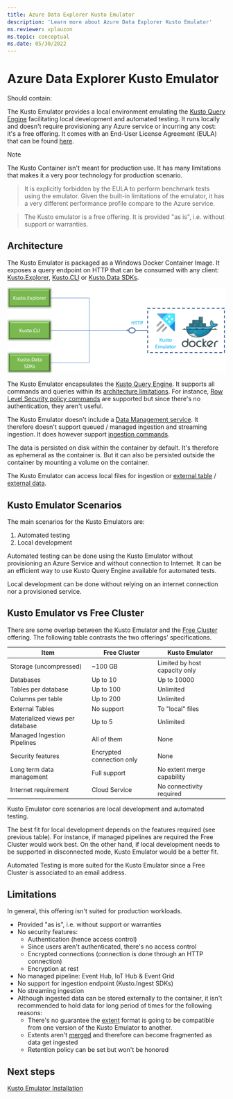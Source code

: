 ```yaml
---
title: Azure Data Explorer Kusto Emulator
description: 'Learn more about Azure Data Explorer Kusto Emulator'
ms.reviewer: vplauzon
ms.topic: conceptual
ms.date: 05/30/2022
---
```

# Azure Data Explorer Kusto Emulator

Should contain:

The Kusto Emulator provides a local environment emulating the [Kusto Query Engine](https://docs.microsoft.com/en-us/azure/data-explorer/engine-v3) facilitating local development and automated testing.  It runs locally and doesn't require provisioning any Azure service or incurring any cost:  it's a free offering.  It comes with an End-User License Agreement (EULA) that can be found [here](https://aka.ms/adx.emulator.eula).

> [!NOTE]
> The Kusto Container isn't meant for production use.  It has many limitations that makes it a very poor technology for production scenario.

> It is explicitly forbidden by the EULA to perform benchmark tests using the emulator.  Given the built-in limitations of the emulator, it has a very different performance profile compare to the Azure service.

> The Kusto emulator is a free offering.  It is provided "as is", i.e. without support or warranties.

## Architecture

The Kusto Emulator is packaged as a Windows Docker Container Image.  It exposes a query endpoint on HTTP that can be consumed with any client:  [Kusto.Explorer](https://docs.microsoft.com/en-us/azure/data-explorer/kusto/tools/kusto-explorer-using), [Kusto.CLI](https://docs.microsoft.com/en-us/azure/data-explorer/kusto/tools/kusto-cli) or [Kusto.Data SDKs](https://docs.microsoft.com/en-us/azure/data-explorer/kusto/api/netfx/about-kusto-data).

![Kusto Emulator](media/kusto-emulator/kusto-emulator.png)

The Kusto Emulator encapsulates the [Kusto Query Engine](https://docs.microsoft.com/en-us/azure/data-explorer/engine-v3).  It supports all commands and queries within its [architecture limitations](#limitations).  For instance, [Row Level Security policy commands](https://docs.microsoft.com/en-us/azure/data-explorer/kusto/management/rowlevelsecuritypolicy) are supported but since there's no authentication, they aren't useful.

The Kusto Emulator doesn't include a [Data Management service](https://docs.microsoft.com/en-us/azure/data-explorer/ingest-data-overview).  It therefore doesn't support queued / managed ingestion and streaming ingestion.  It does however support [ingestion commands](https://docs.microsoft.com/en-us/azure/data-explorer/kusto/management/data-ingestion/ingest-from-query).

The data is persisted on disk within the container by default.  It's therefore as ephemeral as the container is.  But it can also be persisted outside the container by mounting a volume on the container.

The Kusto Emulator can access local files for ingestion or [external table](https://docs.microsoft.com/en-us/azure/data-explorer/kusto/query/schema-entities/externaltables) / [external data](https://docs.microsoft.com/en-us/azure/data-explorer/kusto/query/externaldata-operator?pivots=azuredataexplorer).

## Kusto Emulator Scenarios

The main scenarios for the Kusto Emulators are:

1. Automated testing
1. Local development

Automated testing can be done using the Kusto Emulator without provisioning an Azure Service and without connection to Internet.  It can be an efficient way to use Kusto Query Engine available for automated tests.

Local development can be done without relying on an internet connection nor a provisioned service.

## Kusto Emulator vs Free Cluster

There are some overlap between the Kusto Emulator and the [Free Cluster](https://docs.microsoft.com/en-us/azure/data-explorer/start-for-free) offering.  The following table contrasts the two offerings' specifications.

| Item | Free Cluster | Kusto Emulator
|--|--|--
| Storage (uncompressed) | ~100 GB | Limited by host capacity only
| Databases | Up to 10 | Up to 10000
| Tables per database | Up to 100 | Unlimited
| Columns per table | Up to 200 | Unlimited
| External Tables | No support | To "local" files
| Materialized views per database | Up to 5 | Unlimited
| Managed Ingestion Pipelines | All of them | None
| Security features | Encrypted connection only | None
| Long term data management | Full support | No extent merge capability
| Internet requirement | Cloud Service | No connectivity required

Kusto Emulator core scenarios are local development and automated testing.

The best fit for local development depends on the features required (see previous table).  For instance, if managed pipelines are required the Free Cluster would work best.  On the other hand, if local development needs to be supported in disconnected mode, Kusto Emulator would be a better fit.

Automated Testing is more suited for the Kusto Emulator since a Free Cluster is associated to an email address.

## Limitations

In general, this offering isn't suited for production workloads.

* Provided "as is", i.e. without support or warranties
* No security features:
  * Authentication (hence access control)
  * Since users aren't authenticated, there's no access control
  * Encrypted connections (connection is done through an HTTP connection)
  * Encryption at rest
* No managed pipeline:  Event Hub, IoT Hub & Event Grid
* No support for ingestion endpoint (Kusto.Ingest SDKs)
* No streaming ingestion
* Although ingested data can be stored externally to the container, it isn't recommended to hold data for long period of times for the following reasons:
  * There's no guarantee the [extent](https://docs.microsoft.com/en-us/azure/data-explorer/kusto/management/extents-overview) format is going to be compatible from one version of the Kusto Emulator to another.
  * Extents aren't [merged](https://docs.microsoft.com/en-us/azure/data-explorer/kusto/management/mergepolicy) and therefore can become fragmented as data get ingested
  * Retention policy can be set but won't be honored

## Next steps

[Kusto Emulator Installation](install-kusto-emulator.md)
